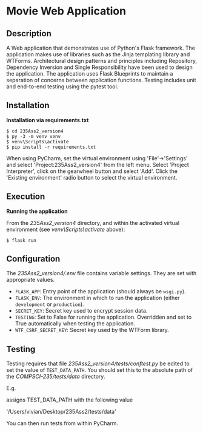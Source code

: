 # Movie Web Application

## Description

A Web application that demonstrates use of Python's Flask framework. The application makes use of libraries such as the Jinja templating library and WTForms. Architectural design patterns and principles including Repository, Dependency Inversion and Single Responsibility have been used to design the application. The application uses Flask Blueprints to maintain a separation of concerns between application functions. Testing includes unit and end-to-end testing using the pytest tool. 

## Installation

**Installation via requirements.txt**

```shell
$ cd 235Ass2_version4
$ py -3 -m venv venv
$ venv\Scripts\activate
$ pip install -r requirements.txt
```

When using PyCharm, set the virtual environment using 'File'->'Settings' and select 'Project:235Ass2_version4' from the left menu. Select 'Project Interpreter', click on the gearwheel button and select 'Add'. Click the 'Existing environment' radio button to select the virtual environment. 
## Execution

**Running the application**

From the *235Ass2_version4* directory, and within the activated virtual environment (see *venv\Scripts\activate* above):

````shell
$ flask run
```` 


## Configuration

The *235Ass2_version4/.env* file contains variable settings. They are set with appropriate values.

* `FLASK_APP`: Entry point of the application (should always be `wsgi.py`).
* `FLASK_ENV`: The environment in which to run the application (either `development` or `production`).
* `SECRET_KEY`: Secret key used to encrypt session data.
* `TESTING`: Set to False for running the application. Overridden and set to True automatically when testing the application.
* `WTF_CSRF_SECRET_KEY`: Secret key used by the WTForm library.


## Testing

Testing requires that file *235Ass2_version4/tests/conftest.py* be edited to set the value of `TEST_DATA_PATH`. You should set this to the absolute path of the *COMPSCI-235/tests/data* directory. 

E.g. 



assigns TEST_DATA_PATH with the following value 

'/Users/vivian/Desktop/235Ass2/tests/data'

You can then run tests from within PyCharm.